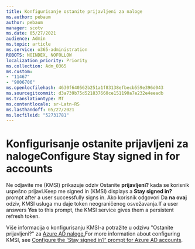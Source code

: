 ```yaml
---
title: Konfigurisanje ostanite prijavljeni za naloge
ms.author: pebaum
author: pebaum
manager: scotv
ms.date: 05/27/2021
audience: Admin
ms.topic: article
ms.service: o365-administration
ROBOTS: NOINDEX, NOFOLLOW
localization_priority: Priority
ms.collection: Adm_O365
ms.custom:
- "11467"
- "9006706"
ms.openlocfilehash: 4630f640562b251a1f83138efbecb559e396d043
ms.sourcegitcommit: d3a739b75d521837660ce151190a7e232e4eeadb
ms.translationtype: MT
ms.contentlocale: sr-Latn-RS
ms.lasthandoff: 05/27/2021
ms.locfileid: "52731781"
---
```

# <a name="configure-stay-signed-in-for-accounts"></a><span data-ttu-id="81f4e-102">Konfigurisanje ostanite prijavljeni za naloge</span><span class="sxs-lookup"><span data-stu-id="81f4e-102">Configure Stay signed in for accounts</span></span>

<span data-ttu-id="81f4e-103">Ne odjavite me (KMSI) prikazuje odziv Ostanite **prijavljeni?** kada se korisnik uspešno prijavi.</span><span class="sxs-lookup"><span data-stu-id="81f4e-103">Keep me signed in (KMSI) displays a **Stay signed in?** prompt after a user successfully signs in.</span></span> <span data-ttu-id="81f4e-104">Ako korisnik odgovori Da **na ovaj** odziv, KMSI usluga mu daje token neograničenog osvežavanja.</span><span class="sxs-lookup"><span data-stu-id="81f4e-104">If a user answers **Yes** to this prompt, the KMSI service gives them a persistent refresh token.</span></span> 

<span data-ttu-id="81f4e-105">Više informacija o konfigurisanju KMSI-a potražite u odzivu "Ostanite prijavljeni?" za [Azure AD naloge.](/azure/active-directory/fundamentals/keep-me-signed-in)</span><span class="sxs-lookup"><span data-stu-id="81f4e-105">For more information about configuring KMSI, see [Configure the 'Stay signed in?' prompt for Azure AD accounts](/azure/active-directory/fundamentals/keep-me-signed-in).</span></span>